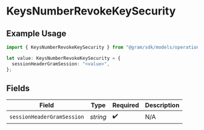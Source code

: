 # KeysNumberRevokeKeySecurity

## Example Usage

```typescript
import { KeysNumberRevokeKeySecurity } from "@gram/sdk/models/operations";

let value: KeysNumberRevokeKeySecurity = {
  sessionHeaderGramSession: "<value>",
};
```

## Fields

| Field                      | Type                       | Required                   | Description                |
| -------------------------- | -------------------------- | -------------------------- | -------------------------- |
| `sessionHeaderGramSession` | *string*                   | :heavy_check_mark:         | N/A                        |
